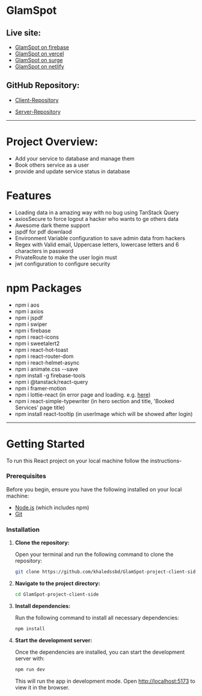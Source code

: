 # GlamSpot

## Live site:

- [GlamSpot on firebase](https://glamspot-khaled.web.app)
- [GlamSpot on vercel](https://glamspot-by-khaled.vercel.app)
- [GlamSpot on surge](https://glamspot-by-khaled.surge.sh)
- [GlamSpot on netlify](https://glamspot-by-khaled.netlify.app)

## GitHub Repository:

- [Client-Repository](https://github.com/khaledssbd/GlamSpot-project-client-side)

- [Server-Repository](https://github.com/khaledssbd/GlamSpot-project-server-side)

---

# Project Overview:

- Add your service to database and manage them
- Book others service as a user
- provide and update service status in database

# Features

- Loading data in a amazing way with no bug using TanStack Query
- axiosSecure to force logout a hacker who wants to ge others data
- Awesome dark theme support
- jspdf for pdf downlaod
- Environment Variable configuration to save admin data from hackers
- Regex with Valid email, Uppercase letters, lowercase letters and 6 characters
  in password
- PrivateRoute to make the user login must
- jwt configuration to configure security

# npm Packages

- npm i aos
- npm i axios
- npm i jspdf
- npm i swiper
- npm i firebase
- npm i react-icons
- npm i sweetalert2
- npm i react-hot-toast
- npm i react-router-dom
- npm i react-helmet-async
- npm i animate.css --save
- npm install -g firebase-tools
- npm i @tanstack/react-query
- npm i framer-motion
- npm i lottie-react (in error page and loading. e.g.
  [here](https://glamspot-khaled.web.app/fdfgfdvgdfg))
- npm i react-simple-typewriter (in hero section and title, 'Booked Services'
  page title)
- npm install react-tooltip (in userImage which will be showed after login)

---

# Getting Started

To run this React project on your local machine follow the instructions-

### Prerequisites

Before you begin, ensure you have the following installed on your local machine:

- [Node.js](https://nodejs.org/en/download/) (which includes npm)
- [Git](https://git-scm.com/)

### Installation

1. **Clone the repository:**

   Open your terminal and run the following command to clone the repository:

   ```bash
   git clone https://github.com/khaledssbd/GlamSpot-project-client-side
   ```

2. **Navigate to the project directory:**

   ```bash
   cd GlamSpot-project-client-side
   ```

3. **Install dependencies:**

   Run the following command to install all necessary dependencies:

   ```bash
   npm install
   ```

4. **Start the development server:**

   Once the dependencies are installed, you can start the development server
   with:

   ```bash
   npm run dev
   ```

   This will run the app in development mode. Open
   [http://localhost:5173](http://localhost:5173) to view it in the browser.
